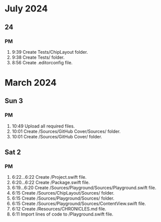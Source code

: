 <!-- Copyright 2024 Vladimir Leonidovich

	Licensed under the Apache License, Version 2.0 (the "License");
	you may not use this file except in compliance with the License.
	You may obtain a copy of the License at

	    http://www.apache.org/licenses/LICENSE-2.0

	Unless required by applicable law or agreed to in writing, software
	distributed under the License is distributed on an "AS IS" BASIS,
	WITHOUT WARRANTIES OR CONDITIONS OF ANY KIND, either express or implied.
	See the License for the specific language governing permissions and
	limitations under the License.
-->

# July 2024

## 24

### PM

1. 9:39 Create Tests/ChipLayout folder.
1. 9:38 Create Tests/ folder.
1. 8:56 Create .editorconfig file.

# March 2024

## Sun 3

### PM

1. 10:49 Upload all required files.
1. 10:01 Create /Sources/GitHub Cover/Sources/ folder.
1. 10:01 Create /Sources/GitHub Cover/ folder.

## Sat 2

### PM

1. 6:22...6:22 Create /Project.swift file.
1. 6:20...6:22 Create /Package.swift file.
1. 6:19...6:20 Create /Sources/Playground/Sources/Playground.swift file.
1. 6:15 Create /Sources/ChipLayout/Sources/ folder.
1. 6:15 Create /Sources/Playground/Sources/ folder.
1. 6:15 Create /Sources/Playground/Sources/ContentView.swift file.
1. 6:12 Create /Resources/CHRONICLES.md file.
1. 6:11 Import lines of code to /Playground.swift file.
